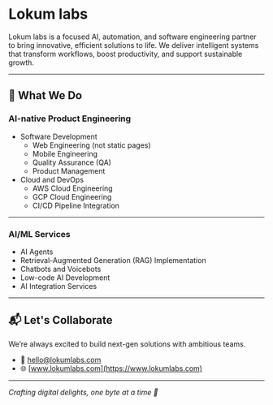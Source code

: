 # Lokum labs

Lokum labs is a focused AI, automation, and software engineering partner to bring innovative, efficient solutions to life. We deliver intelligent systems that transform workflows, boost productivity, and support sustainable growth.

---

## 🚀 What We Do

### **AI-native Product Engineering**

- Software Development
  - Web Engineering (not static pages)
  - Mobile Engineering
  - Quality Assurance (QA)
  - Product Management
- Cloud and DevOps
  - AWS Cloud Engineering
  - GCP Cloud Engineering
  - CI/CD Pipeline Integration
---

### **AI/ML Services**

- AI Agents
- Retrieval-Augmented Generation (RAG) Implementation
- Chatbots and Voicebots
- Low-code AI Development
- AI Integration Services

---

## 📬 Let's Collaborate

We’re always excited to build next-gen solutions with ambitious teams.

- 📧 hello@lokumlabs.com
- 🌐 [www.lokumlabs.com](https://www.lokumlabs.com)

---

*Crafting digital delights, one byte at a time 🍬*
